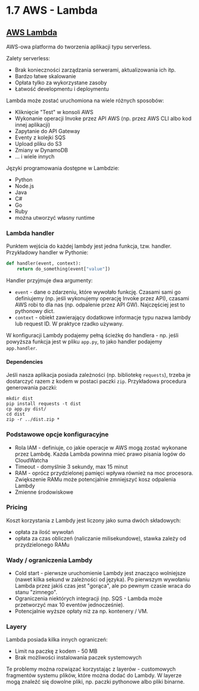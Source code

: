 # 1.7 AWS - Lambda

## [AWS Lambda](https://docs.aws.amazon.com/lambda/latest/dg/welcome.html)

AWS-owa platforma do tworzenia aplikacji typu serverless.

Zalety serverless:

- Brak konieczności zarządzania serwerami, aktualizowania ich itp.
- Bardzo łatwe skalowanie
- Opłata tylko za wykorzystane zasoby
- Łatwość developmentu i deploymentu

Lambda może zostać uruchomiona na wiele różnych sposobów:

- Kliknięcie "Test" w konsoli AWS
- Wykonanie operacji Invoke przez API AWS (np. przez AWS CLI albo kod innej aplikacji)
- Zapytanie do API Gateway
- Eventy z kolejki SQS
- Upload pliku do S3
- Zmiany w DynamoDB
- ... i wiele innych

Języki programowania dostępne w Lambdzie:

- Python
- Node.js
- Java
- C#
- Go
- Ruby
- można utworzyć własny runtime

### Lambda handler

Punktem wejścia do każdej lambdy jest jedna funkcja, tzw. handler. Przykładowy handler w Pythonie:

```python
def handler(event, context):
    return do_something(event["value"])
```

Handler przyjmuje dwa argumenty:

- `event` - dane o zdarzeniu, które wywołało funkcję. Czasami sami go definiujemy (np. jeśli
  wykonujemy operację Invoke przez API), czasami AWS robi to dla nas (np. odpalenie przez API GW).
  Najczęściej jest to pythonowy dict.
- `context` - obiekt zawierający dodatkowe informacje typu nazwa lambdy lub request ID. W praktyce
  rzadko używany.

W konfiguracji Lambdy podajemy pełną ścieżkę do handlera - np. jeśli powyższa funkcja jest w pliku
`app.py`, to jako handler podajemy `app.handler`.

#### Dependencies

Jeśli nasza aplikacja posiada zależności (np. bibliotekę `requests`), trzeba je dostarczyć razem
z kodem w postaci paczki `zip`. Przykładowa procedura generowania paczki:

```shell
mkdir dist
pip install requests -t dist
cp app.py dist/
cd dist
zip -r ../dist.zip *
```

### Podstawowe opcje konfiguracyjne

- Rola IAM - definiuje, co jakie operacje w AWS mogą zostać wykonane przez Lambdę. Każda Lambda
  powinna mieć prawo pisania logów do CloudWatcha
- Timeout - domyślnie 3 sekundy, max 15 minut
- RAM - oprócz przydzielonej pamięci wpływa również na moc procesora. Zwiększenie RAMu może
  potencjalnie zmniejszyć kosz odpalenia Lambdy
- Zmienne środowiskowe

### Pricing

Koszt korzystania z Lambdy jest liczony jako suma dwóch składowych:

- opłata za ilość wywołań
- opłata za czas obliczeń (naliczanie milisekundowe), stawka zależy od przydzielonego RAMu

### Wady / ograniczenia Lambdy

- Cold start - pierwsze uruchomienie Lambdy jest znacząco wolniejsze (nawet kilka sekund
  w zależności od języka). Po pierwszym wywołaniu Lambda przez jakiś czas jest "gorąca", ale
  po pewnym czasie wraca do stanu "zimnego".
- Ograniczenia niektórych integracji (np. SQS - Lambda może przetworzyć max 10 eventów jednocześnie).
- Potencjalnie wyższe opłaty niż za np. kontenery / VM.

### Layery

Lambda posiada kilka innych ograniczeń:

- Limit na paczkę z kodem - 50 MB
- Brak możliwości instalowania paczek systemowych

Te problemy można rozwiązać korzystając z layerów - customowych fragmentów systemu plików, które
można dodać do Lambdy. W layerze mogą znaleźć się dowolne pliki, np. paczki pythonowe albo pliki
binarne.
